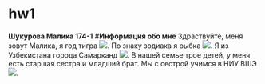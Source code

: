 # hw1
**Шукурова Малика 174-1**
#**Информация обо мне**
Здраствуйте, меня зовут Малика, я год тигра ![](https://s1.1zoom.ru/big0/729/Tigers_Painting_Art_Head_White_Glance_533926_1280x954.jpg).
По знаку зодиака я рыбка ![](https://www.1zoom.ru/%D0%96%D0%B8%D0%B2%D0%BE%D1%82%D0%BD%D1%8B%D0%B5/%D0%BE%D0%B1%D0%BE%D0%B8/500684/z5836/). 
Я из Узбекистана города Самарканд ![](https://www.youtube.com/watch?v=o5co6Rc3THY).
В нашей семье трое детей, у меня есть старшая сестра и младший брат.
Мы с сестрой учимся в НИУ ВШЭ ![](http://studygu.ru/university/view?id=74).


